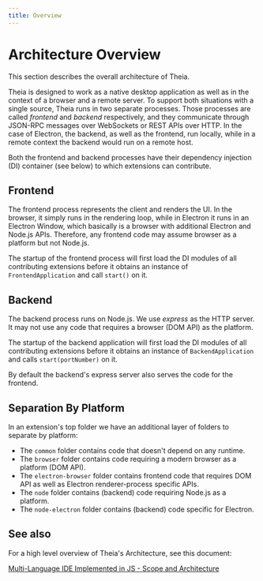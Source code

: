 ```yaml
---
title: Overview
---
```


# Architecture Overview

This section describes the overall architecture of Theia.

Theia is designed to work as a native desktop application as well as in the
context of a browser and a remote server. To support both situations with a
single source, Theia runs in two separate processes. Those processes are called
_frontend_ and _backend_ respectively, and they communicate through JSON-RPC
messages over WebSockets or REST APIs over HTTP. In the case of Electron, the
backend, as well as the frontend, run locally, while in a remote context the
backend would run on a remote host.

Both the frontend and backend processes have their dependency injection (DI)
container (see below) to which extensions can contribute.

## Frontend

The frontend process represents the client and renders the UI. In the browser,
it simply runs in the rendering loop, while in Electron it runs in an Electron
Window, which basically is a browser with additional Electron and Node.js APIs.
Therefore, any frontend code may assume browser as a platform but not Node.js.

The startup of the frontend process will first load the DI modules of all
contributing extensions before it obtains an instance of `FrontendApplication`
and call `start()` on it.

## Backend

The backend process runs on Node.js. We use _express_ as the HTTP server. It
may not use any code that requires a browser (DOM API) as the platform.

The startup of the backend application will first load the DI modules of all
contributing extensions before it obtains an instance of `BackendApplication`
and calls `start(portNumber)` on it.

By default the backend's express server also serves the code for the frontend.

## Separation By Platform

In an extension's top folder we have an additional layer of folders to separate
by platform:

 - The `common` folder contains code that doesn't depend on any runtime.
 - The `browser` folder contains code requiring a modern browser as a platform
   (DOM API).
 - The `electron-browser` folder contains frontend code that requires DOM API
   as well as Electron renderer-process specific APIs.
 - The `node` folder contains (backend) code requiring Node.js as a platform.
 - The `node-electron` folder contains (backend) code specific for Electron.

## See also

For a high level overview of Theia's Architecture, see this document:

[Multi-Language IDE Implemented in JS - Scope and Architecture](https://docs.google.com/document/d/1aodR1LJEF_zu7xBis2MjpHRyv7JKJzW7EWI9XRYCt48)
